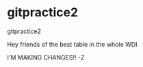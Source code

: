 # gitpractice2
gitpractice2

Hey friends of the best table in the whole WDI

I'M MAKING CHANGES!! -Z
